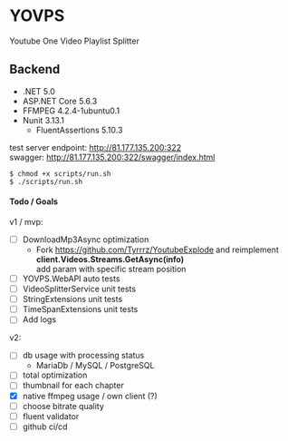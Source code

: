 # YOVPS
Youtube One Video Playlist Splitter

## Backend
* .NET 5.0
* ASP.NET Core 5.6.3
* FFMPEG 4.2.4-1ubuntu0.1
* Nunit 3.13.1
  * FluentAssertions 5.10.3

test server endpoint: http://81.177.135.200:322 </br>
swagger: http://81.177.135.200:322/swagger/index.html

```
$ chmod +x scripts/run.sh
$ ./scripts/run.sh
```

#### Todo / Goals
v1 / mvp:
- [ ] DownloadMp3Async optimization 
  - Fork https://github.com/Tyrrrz/YoutubeExplode and reimplement **client.Videos.Streams.GetAsync(info)**<br>
  add param with specific stream position
- [ ] YOVPS.WebAPI auto tests
- [ ] VideoSplitterService unit tests
- [ ] StringExtensions unit tests
- [ ] TimeSpanExtensions unit tests
- [ ] Add logs

v2:
- [ ] db usage with processing status 
  - MariaDb / MySQL / PostgreSQL
- [ ] total optimization
- [ ] thumbnail for each chapter
- [X] native ffmpeg usage / own client (?)
- [ ] choose bitrate quality
- [ ] fluent validator
- [ ] github ci/cd
